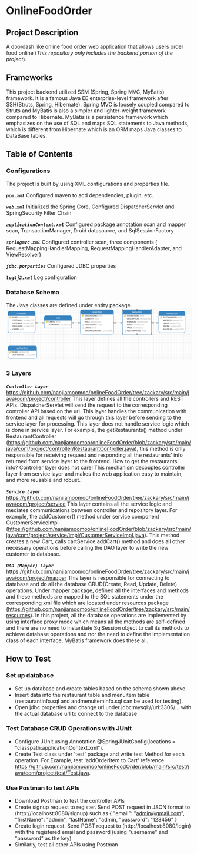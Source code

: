 # OnlineFoodOrder

## **Project Description**
A doordash like online food order web application that allows users order food online (_This repository only includes the backend portion of the project_).


## **Frameworks**
This project backend utilized SSM (Spring, Spring MVC, MyBatis) framework. It is a famous Java EE enterprise-level framework
after SSH(Struts, Spring, Hibernate). Spring MVC is loosely coupled compared to Struts and MyBatis is also a simpler and lighter-weight framework compared to Hibernate. MyBatis is a persistence framework which emphasizes on the use of SQL and maps SQL statements to 
Java methods, which is different from Hibernate which is an ORM maps Java classes to DataBase tables. 

## **Table of Contents**

### **Configurations**
The project is built by using XML configurations and properties file. 

**_`pom.xml`_** Configured maven to add dependencies, plugin, etc.

**_`web.xml`_** Initialized the Spring Core, Configured DispatcherServlet and SpringSecurity Filter Chain

**_`applicationContext.xml`_** Configured package annotation scan and mapper scan, TransactionManager, Druid datasource, and SqlSessionFactory

**_`springmvc.xml`_** Configured controller scan, three components ( RequestMappingHandlerMapping, RequestMappingHandlerAdapter, and ViewResolver)

**_`jdbc.porperties`_** Configured JDBC properties

**_`log4j2.xml`_** Log configuration

### **Database Schema**
The Java classes are defined under entity package. 
![](src/main/resources/img/img.png)

### **3 Layers**
**_`Controller Layer`_** <https://github.com/nanjiamoomoo/onlineFoodOrder/tree/zackary/src/main/java/com/project/controller>
This layer defines all the controllers and REST APIs. DispatcherServlet will send the request to the corresponding controller API based on the url. This layer handles the communication with frontend and all requests will go through this layer before sending to the service layer for processing. This layer does not handle service logic which is done in service layer. For example, the getRestaurants() method under RestaurantController (<https://github.com/nanjiamoomoo/onlineFoodOrder/blob/zackary/src/main/java/com/project/controller/RestaurantController.java>), this method is only responsible for receiving request and responding all the 
restaurants' info returned from service layer to the frontend. How to get the restaurants' info? Controller layer does not care! This mechanism decouples controller layer from service layer and makes the web application easy to maintain, and more reusable and robust. 

**_`Service Layer`_** <https://github.com/nanjiamoomoo/onlineFoodOrder/tree/zackary/src/main/java/com/project/service>
This layer contains all the service logic and mediates communications between controller and repository layer. For example, the addCustomer() method under service component CustomerServiceImpl (<https://github.com/nanjiamoomoo/onlineFoodOrder/blob/zackary/src/main/java/com/project/service/impl/CustomerServiceImpl.java>).
This method creates a new Cart, calls cartService.addCart() method and does all other necessary operations before calling the DAO layer to write the new customer to database. 

**_`DAO (Mapper) Layer`_** <https://github.com/nanjiamoomoo/onlineFoodOrder/tree/zackary/src/main/java/com/project/mapper>
This layer is responsible for connecting to database and do all the database CRUD(Create, Read, Update, Delete) operations. Under mapper package, defined all the interfaces and methods and these methods are mapped to the SQL statements under the corresponding xml file which are located under resources package (<https://github.com/nanjiamoomoo/onlineFoodOrder/tree/zackary/src/main/resources>). 
In this project, all the database operations are implemented by using interface proxy mode which means all the methods are self-defined and there are no need to instantiate SqlSession object to call its methods to achieve database operations and nor the need to define the implementation class of each interface, MyBatis framework does 
these all.

## **How to Test**

### **Set up database**
* Set up database and create tables based on the schema shown above. 
* Insert data into the restaurant table and menuitem table (restaurantinfo.sql and andmenuiteminfo.sql can be
used for testing). 
* Open jdbc.properties and change url under jdbc:mysql://url:3306/... with the actual database url to connect to the database

### **Test Database CRUD Operations with JUnit**
* Configure JUnit using Annotation @SpringJUnitConfig(locations = "classpath:applicationContext.xml").
* Create Test class under 'test' package and write test Method for each operation. For Example, test 'addOrderItem to Cart' reference  <https://github.com/nanjiamoomoo/onlineFoodOrder/blob/main/src/test/java/com/project/test/Test.java>.

### **Use Postman to test APIs**
* Download Postman to test the controller APIs
* Create signup request to register. Send POST request in JSON format to (http://localhost:8080/signup) such as
 {
  "email": "admin@gmail.com",
  "firstName": "admin",
  "lastName": "admin,
  "password": "123456"
  }
* Create login request. Send POST request to (http://localhost:8080/login) with the registered email and password (using "username" and "password" as the key)
* Similarly, test all other APIs using Postman